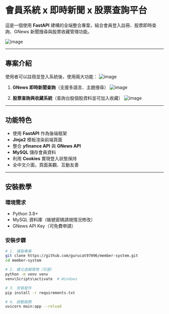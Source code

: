 # 會員系統 x 即時新聞 x 股票查詢平台

這是一個使用 **FastAPI** 建構的全端整合專案，結合會員登入註冊、股票即時查詢、GNews 新聞搜尋與股票收藏管理功能。

![image](https://github.com/user-attachments/assets/d5fa56dc-9860-434e-9c2d-2873e34c25ee)


---

##  專案介紹

使用者可以註冊並登入系統後，使用兩大功能：
![image](https://github.com/user-attachments/assets/db788d16-7a02-4e2f-a9b9-c821c223ed03)


1. **GNews 即時新聞查詢**（支援多語言、主題搜尋）
 ![image](https://github.com/user-attachments/assets/d1cebdbb-5cbd-4951-902c-a91f0e4273e6)

2. **股票查詢與收藏系統**（查詢台股個股資料並可加入收藏）
![image](https://github.com/user-attachments/assets/aedb3f8c-2e2e-4c70-989d-948e96971ab0)

---

##  功能特色

- 使用 **FastAPI** 作為後端框架
- **Jinja2** 模板渲染前端頁面
- 整合 **yfinance API** 與 **GNews API**
- **MySQL** 儲存會員資料
- 利用 **Cookies** 實現登入狀態保持
- 全中文介面，頁面美觀、互動友善

---

##  安裝教學

###  環境需求

- Python 3.8+
- MySQL 資料庫（帳號密碼請視情況修改）
- GNews API Key（可免費申請）

###  安裝步驟

```bash
# 1. 複製專案
git clone https://github.com/gurucat97096/member-system.git
cd member-system

# 2. 建立虛擬環境（可選）
python -m venv venv
venv\Scripts\activate  # Windows

# 3. 安裝套件
pip install -r requirements.txt

# 4. 啟動服務
uvicorn main:app --reload

